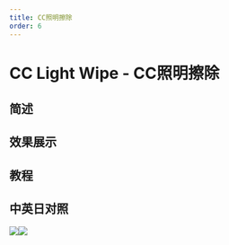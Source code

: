 ```yaml
---
title: CC照明擦除
order: 6
---
```


# CC Light Wipe - CC照明擦除

## 简述

## 效果展示

## 教程

## 中英日对照

![](https://mir.yuelili.com/user/AE/effects/AE-Effects-Transition-CC_Light_Wipe.png)![](https://mir.yuelili.com/user/AE/effects/AE-Effects-Transition-CC_Light_Wipe_cn.png)
